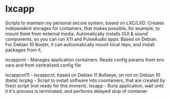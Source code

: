 # lxcapp

Scripts to maintain my personal secure system, based on  LXC/LXD. Creates independent storages for containers, that makes possible, for example, to mount them from external media. Automatically installs GUI & sound components, so you can run X11 and PulseAudio apps. Based on Debian. For Debian 10 Buster, it can autoomatically mount local repo, and install packages from it,

lxcappcnt - Manages application containers. Reads config params from env vars and from centralized config file

lxcappcnt11 - lxcappcnt, based on Debian 11 Bullseye, on  not on Debian 10 (beta)
lxcpkg - Script to install software into coontainers, that are created by firest script (not ready for this monent).
lxcapp - Runs application, wait until it it's process is terminated, and performs delayed stop of container

